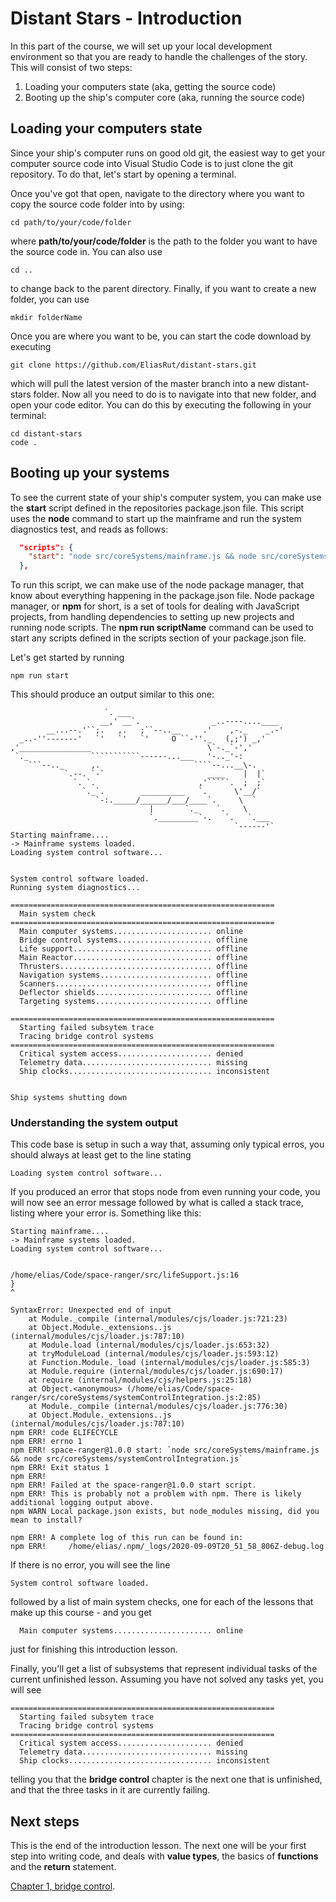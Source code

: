 # Distant Stars - Introduction
In this part of the course, we will set up your local development environment so that you are ready
to handle the challenges of the story. This will consist of two steps:

1. Loading your computers state (aka, getting the source code)
2. Booting up the ship's computer core (aka, running the source code)

## Loading your computers state
Since your ship's computer runs on good old git, the easiest way to get your computer source code
into Visual Studio Code is to just clone the git repository. To do that, let's start by opening a
terminal.

Once you've got that open, navigate to the directory where you want to copy the source code folder
into by using:
```
cd path/to/your/code/folder
```
where **path/to/your/code/folder** is the path to the folder you want to have the source code in.
You can also use
```
cd ..
```
to change back to the parent directory. Finally, if you want to create a new folder, you can use
```
mkdir folderName
```
Once you are where you want to be, you can start the code download by executing
```
git clone https://github.com/EliasRut/distant-stars.git
```
which will pull the latest version of the master branch into a new distant-stars folder. Now all you
need to do is to navigate into that new folder, and open your code editor. You can do this by 
executing the following in your terminal:
```
cd distant-stars
code .
```
## Booting up your systems
To see the current state of your ship's computer system, you can make use the **start** script 
defined in the repositories package.json file. This script uses the **node** command to start up
the mainframe and run the system diagnostics test, and reads as follows:
```json
  "scripts": {
    "start": "node src/coreSystems/mainframe.js && node src/coreSystems/systemControlIntegration.js"
  },
```

To run this script, we can make use of the node package manager, that know about everything 
happening in the package.json file. Node package manager, or **npm** for short, is a set of tools
for dealing with JavaScript projects, from handling dependencies to setting up new projects and
running node scripts. The **npm run scriptName** command can be used to start any scripts defined
in the scripts section of your package.json file.

Let's get started by running
```
npm run start
```

This should produce an output similar to this one:
```
                     `. ___
                    __,' __`.                _..----....____
        __...--.'``;.   ,.   ;``--..__     .'    ,-._    _.-'
  _..-''-------'   `'   `'   `'     O ``-''._   (,;') _,'
,'________________                          \`-._`-','
 `._              ```````````------...___   '-.._'-:
    ```--.._      ,.                     ````--...__\-.
            `.--. `-`                       ____    |  |`
              `. `.                       ,'`````.  ;  ;`
                `._`.        __________   `.      \'__/`
                   `-:._____/______/___/____`.     \  `
                               |       `._    `.    \
                               `._________`-.   `.   `.___
                                                  `------'`
Starting mainframe....
-> Mainframe systems loaded.
Loading system control software...


System control software loaded.
Running system diagnostics...

===========================================================
  Main system check
===========================================================
  Main computer systems...................... online
  Bridge control systems..................... offline
  Life support............................... offline
  Main Reactor............................... offline
  Thrusters.................................. offline
  Navigation systems......................... offline
  Scanners................................... offline
  Deflector shields.......................... offline
  Targeting systems.......................... offline

===========================================================
  Starting failed subsytem trace
  Tracing bridge control systems
===========================================================
  Critical system access..................... denied
  Telemetry data............................. missing
  Ship clocks................................ inconsistent


Ship systems shutting down
```
### Understanding the system output
This code base is setup in such a way that, assuming only typical erros, you should always at least
get to the line stating
```
Loading system control software...
```
If you produced an error that stops node from even running your code, you will now see an error
message followed by what is called a stack trace, listing where your error is. Something like this:
```
Starting mainframe....
-> Mainframe systems loaded.
Loading system control software...


/home/elias/Code/space-ranger/src/lifeSupport.js:16
}
^

SyntaxError: Unexpected end of input
    at Module._compile (internal/modules/cjs/loader.js:721:23)
    at Object.Module._extensions..js (internal/modules/cjs/loader.js:787:10)
    at Module.load (internal/modules/cjs/loader.js:653:32)
    at tryModuleLoad (internal/modules/cjs/loader.js:593:12)
    at Function.Module._load (internal/modules/cjs/loader.js:585:3)
    at Module.require (internal/modules/cjs/loader.js:690:17)
    at require (internal/modules/cjs/helpers.js:25:18)
    at Object.<anonymous> (/home/elias/Code/space-ranger/src/coreSystems/systemControlIntegration.js:2:85)
    at Module._compile (internal/modules/cjs/loader.js:776:30)
    at Object.Module._extensions..js (internal/modules/cjs/loader.js:787:10)
npm ERR! code ELIFECYCLE
npm ERR! errno 1
npm ERR! space-ranger@1.0.0 start: `node src/coreSystems/mainframe.js && node src/coreSystems/systemControlIntegration.js`
npm ERR! Exit status 1
npm ERR! 
npm ERR! Failed at the space-ranger@1.0.0 start script.
npm ERR! This is probably not a problem with npm. There is likely additional logging output above.
npm WARN Local package.json exists, but node_modules missing, did you mean to install?

npm ERR! A complete log of this run can be found in:
npm ERR!     /home/elias/.npm/_logs/2020-09-09T20_51_58_806Z-debug.log
```

If there is no error, you will see the line 
```
System control software loaded.
```
followed by a list of main system checks, one for each of the lessons that make up this
course - and you get
```
  Main computer systems...................... online
```
just for finishing this introduction lesson.

Finally, you'll get a list of subsystems that represent individual tasks of the current unfinished
lesson. Assuming you have not solved any tasks yet, you will see
```
===========================================================
  Starting failed subsytem trace
  Tracing bridge control systems
===========================================================
  Critical system access..................... denied
  Telemetry data............................. missing
  Ship clocks................................ inconsistent
```

telling you that the **bridge control** chapter is the next one that is unfinished, and that the
three tasks in it are currently failing.

## Next steps
This is the end of the introduction lesson. The next one will be your first step into writing code,
and deals with **value types**, the basics of **functions** and the **return** statement.

[Chapter 1, bridge control](BRIDGE_CONTROL.md "Chapter 1 - Bridge Control").